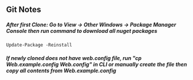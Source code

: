 ## Git Notes

##### After first Clone: Go to View -> Other Windows -> Package Manager Console then run command to download all nuget packages
```
Update-Package -Reinstall
```

##### If newly cloned does not have web.config file, run "cp Web.example.config Web.config" in CLI or manually create the file then copy all contents from Web.example.config
